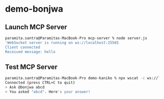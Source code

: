 # demo-bonjwa

## Launch MCP Server

```bash
paramita.santra@Paramitas-MacBook-Pro mcp-server % node server.js
'WebSocket server is running on ws://localhost:25565
Client connected
Received message: hello
```

## Test MCP Server
```bash
paramita.santra@Paramitas-MacBook-Pro demo-kaniko % npx wscat -c ws://localhost:25565
Connected (press CTRL+C to quit)
> Ask @bonjwa abcd
< You asked "abcd". Here's your answer!
```
